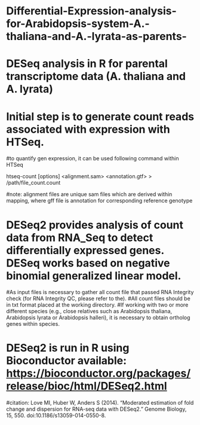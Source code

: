 # Differential-Expression-analysis-for-Arabidopsis-system-A.-thaliana-and-A.-lyrata-as-parents-
# DESeq analysis in R for parental transcriptome data (A. thaliana and A. lyrata) 

# Initial step is to generate count reads associated with expression with HTSeq. 
#to quantify gen expression, it can be used following command within HTSeq 

htseq-count [options] <alignment.sam> <annotation.gtf> > /path/file_count.count

#note: alignment files are unique sam files which are derived within mapping, where gff file is annotation for corresponding reference genotype

# DESeq2 provides analysis of count data from RNA_Seq to detect differentially expressed genes. DESeq works based on negative binomial generalized linear model.
#As input files is necessary to gather all count file that passed RNA Integrity check (for RNA Integrity QC, please refer to the).
#All count files should be in txt format placed at the working directory.
#If working with two or more different species (e.g., close relatives such as Arabidopsis thaliana, Arabidopsis lyrata or Arabidopsis halleri), it is necessary to obtain ortholog genes within species. 

# DESeq2 is run in R using Bioconductor available: https://bioconductor.org/packages/release/bioc/html/DESeq2.html
#citation:
Love MI, Huber W, Anders S (2014). “Moderated estimation of fold change and dispersion for RNA-seq data with DESeq2.” Genome Biology, 15, 550. doi:10.1186/s13059-014-0550-8.
